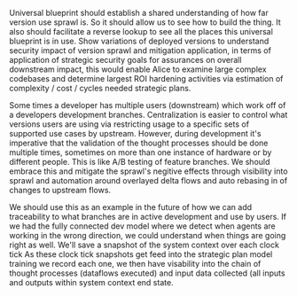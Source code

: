 Universal blueprint should establish a shared understanding of how far version use sprawl is. So it should allow us to see how to build the thing. It also should facilitate a reverse lookup to see all the places this universal blueprint is in use. Show variations of deployed versions to understand security impact of version sprawl and mitigation application, in terms of application of strategic security goals for assurances on overall downstream impact, this would enable Alice to examine large complex codebases and determine largest ROI hardening activities via estimation of complexity / cost / cycles needed strategic plans.

Some times a developer has multiple users (downstream) which work off of a developers development branches.
Centralization is easier to control what versions users are using via restricting usage to a specific sets of supported use cases by upstream. However, during development it's imperative that the validation of the thought processes should be done multiple times, sometimes on more than one instance of hardware or by different people. This is like A/B testing of feature branches. We should embrace this and mitigate the sprawl's negitive effects through visibility into sprawl and automation around overlayed delta flows and auto rebasing in of changes to upstream flows.


We should use this as an example in the future of how we can add traceability to what branches are in active development and use by users.
If we had the fully connected dev model where we detect when agents are working in the wrong direction, we could understand when things are going right as well.
We'll save a snapshot of the system context over each clock tick
As these clock tick snapshots get feed into the strategic plan model training we record each one, we then have visability into the chain of thought processes (dataflows executed) and input data collected (all inputs and outputs within system context end state.